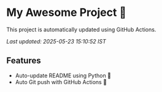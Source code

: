 # My Awesome Project 🚀

This project is automatically updated using GitHub Actions.

_Last updated: 2025-05-23 15:10:52 IST_

## Features
- Auto-update README using Python 🐍
- Auto Git push with GitHub Actions 🤖
